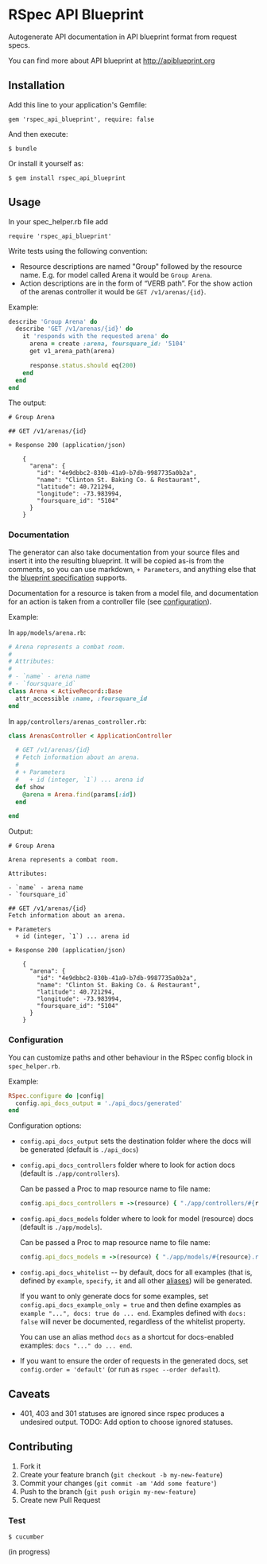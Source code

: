 # RSpec API Blueprint

Autogenerate API documentation in API blueprint format from request specs.

You can find more about API blueprint at http://apiblueprint.org

## Installation

Add this line to your application's Gemfile:

    gem 'rspec_api_blueprint', require: false

And then execute:

    $ bundle

Or install it yourself as:

    $ gem install rspec_api_blueprint

## Usage

In your spec_helper.rb file add

    require 'rspec_api_blueprint'

Write tests using the following convention:

- Resource descriptions are named "Group" followed by the resource name. E.g. for model called Arena it would be `Group Arena`.
- Action descriptions are in the form of “VERB path”. For the show action of the arenas controller it would be `GET /v1/arenas/{id}`.

Example:

```ruby
describe 'Group Arena' do
  describe 'GET /v1/arenas/{id}' do
    it 'responds with the requested arena' do
      arena = create :arena, foursquare_id: '5104'
      get v1_arena_path(arena)

      response.status.should eq(200)
    end
  end
end
```

The output:

    # Group Arena

    ## GET /v1/arenas/{id}

    + Response 200 (application/json)

        {
          "arena": {
            "id": "4e9dbbc2-830b-41a9-b7db-9987735a0b2a",
            "name": "Clinton St. Baking Co. & Restaurant",
            "latitude": 40.721294,
            "longitude": -73.983994,
            "foursquare_id": "5104"
          }
        }

### Documentation

The generator can also take documentation from your source files and insert it into the resulting blueprint. It will be copied as-is from the comments, so you can use markdown, `+ Parameters`, and anything else that the [blueprint specification](https://github.com/apiaryio/api-blueprint/blob/master/API%20Blueprint%20Specification.md) supports.

Documentation for a resource is taken from a model file, and documentation for an action is taken from a controller file (see [configuration](#configuration)).

Example:

In `app/models/arena.rb`:

```ruby
# Arena represents a combat room.
#
# Attributes:
#
# - `name` - arena name
# - `foursquare_id`
class Arena < ActiveRecord::Base
  attr_accessible :name, :foursquare_id
end
```

In `app/controllers/arenas_controller.rb`:

```ruby
class ArenasController < ApplicationController

  # GET /v1/arenas/{id}
  # Fetch information about an arena.
  #
  # + Parameters
  #   + id (integer, `1`) ... arena id
  def show
    @arena = Arena.find(params[:id])
  end

end
```

Output:

    # Group Arena

    Arena represents a combat room.

    Attributes:

    - `name` - arena name
    - `foursquare_id`

    ## GET /v1/arenas/{id}
    Fetch information about an arena.

    + Parameters
      + id (integer, `1`) ... arena id

    + Response 200 (application/json)

        {
          "arena": {
            "id": "4e9dbbc2-830b-41a9-b7db-9987735a0b2a",
            "name": "Clinton St. Baking Co. & Restaurant",
            "latitude": 40.721294,
            "longitude": -73.983994,
            "foursquare_id": "5104"
          }
        }

### Configuration

You can customize paths and other behaviour in the RSpec config block in `spec_helper.rb`.

Example:

```ruby
RSpec.configure do |config|
  config.api_docs_output = './api_docs/generated'
end
```

Configuration options:

- `config.api_docs_output` sets the destination folder where the docs will be generated (default is `./api_docs`)

- `config.api_docs_controllers` folder where to look for action docs (default is `./app/controllers`).

  Can be passed a Proc to map resource name to file name:

  ```ruby
  config.api_docs_controllers = ->(resource) { "./app/controllers/#{resource}s_controller.rb" }
  ```

- `config.api_docs_models` folder where to look for model (resource) docs (default is `./app/models`).

  Can be passed a Proc to map resource name to file name:

  ```ruby
  config.api_docs_models = ->(resource) { "./app/models/#{resource}.rb" }
  ```

- `config.api_docs_whitelist` -- by default, docs for all examples (that is, defined by `example`, `specify`, `it` and all other [aliases](http://rubydoc.info/gems/rspec-core/RSpec/Core/ExampleGroup.alias_example_to)) will be generated.

  If you want to only generate docs for some examples, set `config.api_docs_example_only = true` and then define examples as `example "...", docs: true do ... end`. Examples defined with `docs: false` will never be documented, regardless of the whitelist property.

  You can use an alias method `docs` as a shortcut for docs-enabled examples: `docs "..." do ... end`.

- If you want to ensure the order of requests in the generated docs, set `config.order = 'default'` (or run as `rspec --order default`).

## Caveats

- 401, 403 and 301 statuses are ignored since rspec produces a undesired output. TODO: Add option to choose ignored statuses.

## Contributing

1. Fork it
2. Create your feature branch (`git checkout -b my-new-feature`)
3. Commit your changes (`git commit -am 'Add some feature'`)
4. Push to the branch (`git push origin my-new-feature`)
5. Create new Pull Request

### Test

    $ cucumber

(in progress)
